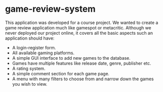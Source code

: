 # game-review-system
This application was developed for a course project. We wanted to create a game review application much like gamespot or metacritic. Although we never deployed our project online, it covers all the basic aspects such an application should have:
- A login-register form.
- All available gaming platforms.
- A simple GUI interface to add new games to the database. 
- Games have multiple features like release date, genre, publisher etc.
- A rating system.
- A simple comment section for each game page.
- A menu with many filters to choose from and narrow down the games you wish to view.
